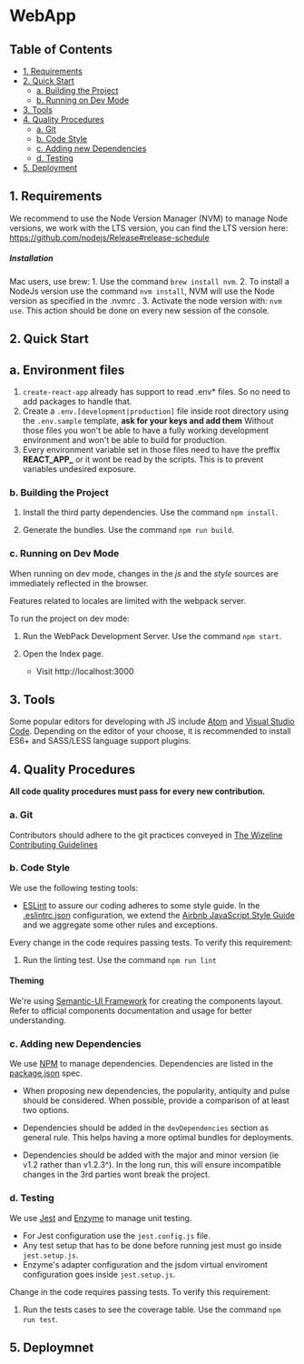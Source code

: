 # WebApp

## Table of Contents

- [1. Requirements](#1-requirements)
- [2. Quick Start](#2-quick-start)
  - [a. Building the Project](#a-building-the-project)
  - [b. Running on Dev Mode](#b-running-on-dev-mode)
- [3. Tools](#3-tools)
- [4. Quality Procedures](#4-quality-procedures)
  - [a. Git](#a-git)
  - [b. Code Style](#b-code-style)
  - [c. Adding new Dependencies](#c-adding-new-dependencies)
  - [d. Testing](#d-testing)
- [5. Deployment](#5-deployment)

## 1. Requirements

 We recommend to use the Node Version Manager (NVM) to manage Node versions, we work with the LTS version, you can find the LTS version here: https://github.com/nodejs/Release#release-schedule

##### Installation
Mac users, use brew:
    1. Use the command `brew install nvm`.
    2. To install a NodeJs version use the command `nvm install`, NVM will use the Node version as specified in the .nvmrc .
    3. Activate the node version with: `nvm use`. This action should be done on every new session of the console.

## 2. Quick Start

## a. Environment files
1. `create-react-app` already has support to read .env* files. So no need to add packages to handle that.
2. Create a `.env.[development|production]` file inside root directory using the `.env.sample` template, **ask for your keys and add them** Without those files you won't be able to have a fully working development environment and won't be able to build for production.
3. Every environment variable set in those files need to have the preffix **REACT_APP_** or it wont be read by the scripts. This is to prevent variables undesired exposure.

### b. Building the Project
1. Install the third party dependencies. Use the command `npm install`.

2. Generate the bundles. Use the command `npm run build`.

### c. Running on Dev Mode

When running on dev mode, changes in the *js* and the *style* sources are immediately reflected in the browser.

Features related to locales are limited with the webpack server.

To run the project on dev mode:

1. Run the WebPack Development Server. Use the command `npm start`.

2. Open the Index page.

    * Visit http://localhost:3000

## 3. Tools

Some popular editors for developing with JS include [Atom](https://atom.io/) and [Visual Studio Code](https://code.visualstudio.com/download). Depending on the editor of your choose, it is recommended to install ES6+ and SASS/LESS language support plugins.

## 4. Quality Procedures

**All code quality procedures must pass for every new contribution.**

### a. Git

Contributors should adhere to the git practices conveyed in [The Wizeline Contributing Guidelines](https://github.com/wizeline/wize-docs/blob/master/development/git-contributing-guidelines.md)

### b. Code Style

We use the following testing tools:

* [ESLint](https://eslint.org/docs/about/) to assure our coding adheres to some style guide. In the [.eslintrc.json](.eslintrc) configuration, we extend the [Airbnb JavaScript Style Guide](https://github.com/airbnb/javascript) and we aggregate some other rules and exceptions.

Every change in the code requires passing tests. To verify this requirement:

1. Run the linting test. Use the command `npm run lint`

#### Theming

We're using [Semantic-UI Framework]() for creating the components layout.
Refer to official components documentation and usage for better understanding.

### c. Adding new Dependencies

We use [NPM](http://npmjs.com/) to manage dependencies.
Dependencies are listed in the [package.json](package.json) spec.

* When proposing new dependencies, the popularity, antiquity and pulse should be considered. When possible, provide a comparison of at least two options.

* Dependencies should be added in the `devDependencies` section as general rule. This helps having a more optimal bundles for deployments.

* Dependencies should be added with the major and minor version (ie v1.2 rather than v1.2.3^). In the long run, this will ensure incompatible changes in the 3rd parties wont break the project.

### d. Testing

We use [Jest](https://jestjs.io/) and [Enzyme](https://airbnb.io/enzyme/) to manage unit testing.

* For Jest configuration use the `jest.config.js` file.
* Any test setup that has to be done before running jest must go inside `jest.setup.js`.
* Enzyme's adapter configuration and the jsdom virtual enviroment configuration goes inside `jest.setup.js`.

Change in the code requires passing tests. To verify this requirement:

1. Run the tests cases to see the coverage table. Use the command `npm run test`.

## 5. Deploymnet

